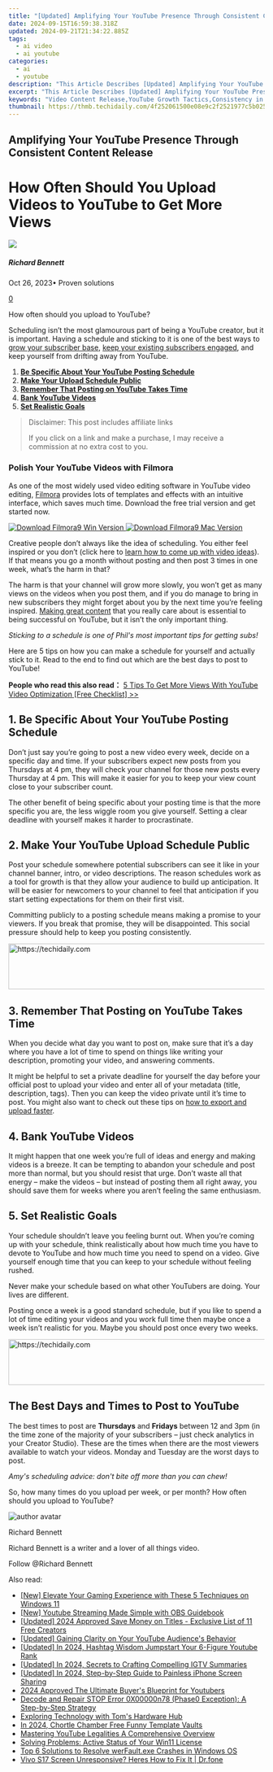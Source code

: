 ```yaml
---
title: "[Updated] Amplifying Your YouTube Presence Through Consistent Content Release"
date: 2024-09-15T16:59:38.318Z
updated: 2024-09-21T21:34:22.885Z
tags:
  - ai video
  - ai youtube
categories:
  - ai
  - youtube
description: "This Article Describes [Updated] Amplifying Your YouTube Presence Through Consistent Content Release"
excerpt: "This Article Describes [Updated] Amplifying Your YouTube Presence Through Consistent Content Release"
keywords: "Video Content Release,YouTube Growth Tactics,Consistency in YouTube,Content Marketing Strategies,Digital Media Expansion,Online Presence Elevation,YouTube Engagement Techniques"
thumbnail: https://thmb.techidaily.com/4f252061500e08e9c2f2521977c5b0253a500625454298afd84e9855ed4fbb6b.jpg
---
```


## Amplifying Your YouTube Presence Through Consistent Content Release

# How Often Should You Upload Videos to YouTube to Get More Views

![](https://images.wondershare.com/filmora/article-images/richard-bennett.jpg)

##### Richard Bennett

 Oct 26, 2023• Proven solutions

[0](#commentsBoxSeoTemplate)

How often should you upload to YouTube?

Scheduling isn’t the most glamourous part of being a YouTube creator, but it is important. Having a schedule and sticking to it is one of the best ways to [grow your subscriber base](https://tools.techidaily.com/wondershare/filmora/download/), [keep your existing subscribers engaged](https://tools.techidaily.com/wondershare/filmora/download/), and keep yourself from drifting away from YouTube.

1. **[Be Specific About Your YouTube Posting Schedule](#one)**
2. **[Make Your Upload Schedule Public](#two)**
3. **[Remember That Posting on YouTube Takes Time](#three)**
4. **[Bank YouTube Videos](#four)**
5. **[Set Realistic Goals](#five)**

>  Disclaimer: This post includes affiliate links
>
>  If you click on a link and make a purchase, I may receive a commission at no extra cost to you.
>

### Polish Your YouTube Videos with Filmora

As one of the most widely used video editing software in YouTube video editing, [Filmora](https://tools.techidaily.com/wondershare/filmora/download/) provides lots of templates and effects with an intuitive interface, which saves much time. Download the free trial version and get started now.

[![Download Filmora9 Win Version](https://images.wondershare.com/filmora/guide/download-btn-win.jpg) ](https://tools.techidaily.com/wondershare/filmora/download/) [![Download Filmora9 Mac Version](https://images.wondershare.com/filmora/guide/download-btn-mac.jpg) ](https://tools.techidaily.com/wondershare/filmora/download/)

Creative people don’t always like the idea of scheduling. You either feel inspired or you don’t (click here to [learn how to come up with video ideas](https://tools.techidaily.com/wondershare/filmora/download/)). If that means you go a month without posting and then post 3 times in one week, what’s the harm in that?

The harm is that your channel will grow more slowly, you won’t get as many views on the videos when you post them, and if you do manage to bring in new subscribers they might forget about you by the next time you’re feeling inspired. [Making great content](https://tools.techidaily.com/wondershare/filmora/download/) that you really care about is essential to being successful on YouTube, but it isn’t the only important thing.

_Sticking to a schedule is one of Phil's most important tips for getting subs!_

Here are 5 tips on how you can make a schedule for yourself and actually stick to it. Read to the end to find out which are the best days to post to YouTube!

**People who read this also read：**
[5 Tips To Get More Views With YouTube Video Optimization \[Free Checklist\] >>](https://tools.techidaily.com/wondershare/filmora/download/)

## 1\. Be Specific About Your YouTube Posting Schedule

Don’t just say you’re going to post a new video every week, decide on a specific day and time. If your subscribers expect new posts from you Thursdays at 4 pm, they will check your channel for those new posts every Thursday at 4 pm. This will make it easier for you to keep your view count close to your subscriber count.

The other benefit of being specific about your posting time is that the more specific you are, the less wiggle room you give yourself. Setting a clear deadline with yourself makes it harder to procrastinate.

## 2\. Make Your YouTube Upload Schedule Public

Post your schedule somewhere potential subscribers can see it like in your channel banner, intro, or video descriptions. The reason schedules work as a tool for growth is that they allow your audience to build up anticipation. It will be easier for newcomers to your channel to feel that anticipation if you start setting expectations for them on their first visit.

Committing publicly to a posting schedule means making a promise to your viewers. If you break that promise, they will be disappointed. This social pressure should help to keep you posting consistently.

<!-- affiliate ads begin -->
<a href="https://appsumo.8odi.net/c/5597632/2137411/7443" target="_top" id="2137411">
  <img src="//a.impactradius-go.com/display-ad/7443-2137411" border="0" alt="https://techidaily.com" width="600" height="90"/>
</a>
<img height="0" width="0" src="https://appsumo.8odi.net/i/5597632/2137411/7443" style="position:absolute;visibility:hidden;" border="0" />
<!-- affiliate ads end -->

## 3\. Remember That Posting on YouTube Takes Time

When you decide what day you want to post on, make sure that it’s a day where you have a lot of time to spend on things like writing your description, promoting your video, and answering comments.

It might be helpful to set a private deadline for yourself the day before your official post to upload your video and enter all of your metadata (title, description, tags). Then you can keep the video private until it’s time to post. You might also want to check out these tips on [how to export and upload faster](https://tools.techidaily.com/wondershare/filmora/download/).

## 4\. Bank YouTube Videos

It might happen that one week you’re full of ideas and energy and making videos is a breeze. It can be tempting to abandon your schedule and post more than normal, but you should resist that urge. Don’t waste all that energy – make the videos – but instead of posting them all right away, you should save them for weeks where you aren’t feeling the same enthusiasm.

## 5\. Set Realistic Goals

Your schedule shouldn’t leave you feeling burnt out. When you’re coming up with your schedule, think realistically about how much time you have to devote to YouTube and how much time you need to spend on a video. Give yourself enough time that you can keep to your schedule without feeling rushed.

Never make your schedule based on what other YouTubers are doing. Your lives are different.

Posting once a week is a good standard schedule, but if you like to spend a lot of time editing your videos and you work full time then maybe once a week isn’t realistic for you. Maybe you should post once every two weeks.

<!-- affiliate ads begin -->
<a href="https://ephamedtechinc.pxf.io/c/5597632/2136616/26400" target="_top" id="2136616">
  <img src="//a.impactradius-go.com/display-ad/26400-2136616" border="0" alt="https://techidaily.com" width="728" height="90"/>
</a>
<img height="0" width="0" src="https://ephamedtechinc.pxf.io/i/5597632/2136616/26400" style="position:absolute;visibility:hidden;" border="0" />
<!-- affiliate ads end -->

## The Best Days and Times to Post to YouTube

The best times to post are **Thursdays** and **Fridays** between 12 and 3pm (in the time zone of the majority of your subscribers – just check analytics in your Creator Studio). These are the times when there are the most viewers available to watch your videos. Monday and Tuesday are the worst days to post.

_Amy's scheduling advice: don't bite off more than you can chew!_

So, how many times do you upload per week, or per month? How often should you upload to YouTube?

![author avatar](https://images.wondershare.com/filmora/article-images/richard-bennett.jpg)

Richard Bennett

Richard Bennett is a writer and a lover of all things video.

Follow @Richard Bennett

<ins class="adsbygoogle"
     style="display:block"
     data-ad-format="autorelaxed"
     data-ad-client="ca-pub-7571918770474297"
     data-ad-slot="1223367746"></ins>

<ins class="adsbygoogle"
     style="display:block"
     data-ad-client="ca-pub-7571918770474297"
     data-ad-slot="8358498916"
     data-ad-format="auto"
     data-full-width-responsive="true"></ins>

<span class="atpl-alsoreadstyle">Also read:</span>
<div><ul>
<li><a href="https://desktop-recording.techidaily.com/new-elevate-your-gaming-experience-with-these-5-techniques-on-windows-11/"><u>[New] Elevate Your Gaming Experience with These 5 Techniques on Windows 11</u></a></li>
<li><a href="https://youtube-zero.techidaily.com/outube-streaming-made-simple-with-obs-guidebook/"><u>[New] Youtube Streaming Made Simple with OBS Guidebook</u></a></li>
<li><a href="https://youtube-zero.techidaily.com/ed-2024-approved-save-money-on-titles-exclusive-list-of-11-free-creators/"><u>[Updated] 2024 Approved Save Money on Titles - Exclusive List of 11 Free Creators</u></a></li>
<li><a href="https://youtube-zero.techidaily.com/ed-gaining-clarity-on-your-youtube-audiences-behavior/"><u>[Updated] Gaining Clarity on Your YouTube Audience's Behavior</u></a></li>
<li><a href="https://youtube-zero.techidaily.com/ed-in-2024-hashtag-wisdom-jumpstart-your-6-figure-youtube-rank/"><u>[Updated] In 2024, Hashtag Wisdom Jumpstart Your 6-Figure Youtube Rank</u></a></li>
<li><a href="https://instagram-video-recordings.techidaily.com/updated-in-2024-secrets-to-crafting-compelling-igtv-summaries/"><u>[Updated] In 2024, Secrets to Crafting Compelling IGTV Summaries</u></a></li>
<li><a href="https://desktop-recording.techidaily.com/updated-in-2024-step-by-step-guide-to-painless-iphone-screen-sharing/"><u>[Updated] In 2024, Step-by-Step Guide to Painless iPhone Screen Sharing</u></a></li>
<li><a href="https://youtube-zero.techidaily.com/approved-the-ultimate-buyers-blueprint-for-youtubers/"><u>2024 Approved The Ultimate Buyer's Blueprint for Youtubers</u></a></li>
<li><a href="https://techno-recovery.techidaily.com/decode-and-repair-stop-error-0x00000n78-phase0-exception-a-step-by-step-strategy/"><u>Decode and Repair STOP Error 0X00000n78 (Phase0 Exception): A Step-by-Step Strategy</u></a></li>
<li><a href="https://hardware-reviews.techidaily.com/exploring-technology-with-toms-hardware-hub/"><u>Exploring Technology with Tom's Hardware Hub</u></a></li>
<li><a href="https://fox-glue.techidaily.com/in-2024-chortle-chamber-free-funny-template-vaults/"><u>In 2024, Chortle Chamber Free Funny Template Vaults</u></a></li>
<li><a href="https://youtube-zero.techidaily.com/ring-youtube-legalities-a-comprehensive-overview/"><u>Mastering YouTube Legalities A Comprehensive Overview</u></a></li>
<li><a href="https://win11-tips.techidaily.com/solving-problems-active-status-of-your-win11-license/"><u>Solving Problems: Active Status of Your Win11 License</u></a></li>
<li><a href="https://common-error.techidaily.com/top-6-solutions-to-resolve-werfaultexe-crashes-in-windows-os/"><u>Top 6 Solutions to Resolve werFault.exe Crashes in Windows OS</u></a></li>
<li><a href="https://howto.techidaily.com/vivo-s17-screen-unresponsive-heres-how-to-fix-it-drfone-by-drfone-fix-android-problems-fix-android-problems/"><u>Vivo S17 Screen Unresponsive? Heres How to Fix It | Dr.fone</u></a></li>
</ul></div>


